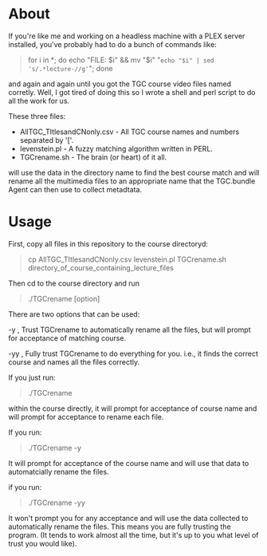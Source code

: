 # About

If you're like me and working on a headless machine with a PLEX server installed, you've probably had to do a bunch
of commands like:

> for i in *; do echo "FILE: $i" && mv "$i" "`echo "$i" | sed 's/.*lecture-//g'`"; done

and again and again until you got the TGC course video files named corretly. Well, I got tired of doing this so I 
wrote a shell and perl script to do all the work for us.

These three files:

* AllTGC_TItlesandCNonly.csv - All TGC course names and numbers separated by '['.
* levenstein.pl - A fuzzy matching algorithm written in PERL.
* TGCrename.sh - The brain (or heart) of it all.

will use the data in the directory name to find the best course match and will rename all the multimedia files
to an appropriate name that the TGC.bundle Agent can then use to collect metadtata.

# Usage

First, copy all files in this repository to the course directoryd:

> cp AllTGC_TItlesandCNonly.csv levenstein.pl TGCrename.sh directory_of_course_containing_lecture_files

Then cd to the course directory and run

> ./TGCrename [option]

There are two options that can be used:

-y , Trust TGCrename to automatically rename all the files, but will prompt for acceptance of matching course.

-yy , Fully trust TGCrename to do everything for you. i.e., it finds the correct course and names all the files correctly.

If you just run:

> ./TGCrename 

within the course directly, it will prompt for acceptance of course name and will prompt for acceptance to rename each file.

If you run:

> ./TGCrename -y

It will prompt for acceptance of the course name and will use that data to automatcially rename the files.

if you run:

> ./TGCrename -yy

It won't prompt you for any acceptance and will use the data collected to automatically rename the files. This means you are
fully trusting the program. (It tends to work almost all the time, but it's up to you what level of trust you would like).


